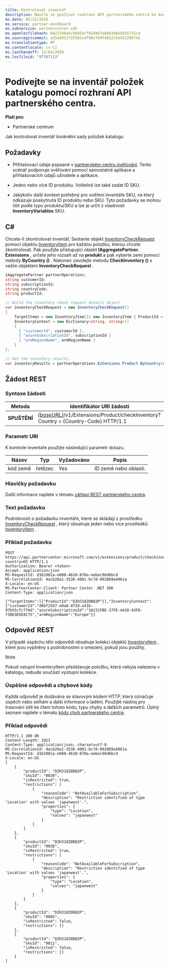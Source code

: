 ```yaml
---
title: Kontrolovat inventář
description: Naučte se používat rozhraní API partnerského centra ke kontrole inventáře konkrétní sady položek katalogu. To můžete provést k identifikaci produktů nebo SKU zákazníka.
ms.date: 05/22/2019
ms.service: partner-dashboard
ms.subservice: partnercenter-sdk
ms.openlocfilehash: 6921760abc0b95aff820467e84b3e8e9435731cd
ms.sourcegitcommit: a25d4951f25502cdf90cfb974022c5e452205f42
ms.translationtype: MT
ms.contentlocale: cs-CZ
ms.lasthandoff: 12/04/2020
ms.locfileid: "97767113"
---
```

# <a name="check-the-inventory-of-catalog-items-using-partner-center-apis"></a>Podívejte se na inventář položek katalogu pomocí rozhraní API partnerského centra.

**Platí pro:**

- Partnerské centrum

Jak kontrolovat inventář konkrétní sady položek katalogu

## <a name="prerequisites"></a>Požadavky

- Přihlašovací údaje popsané v [partnerském centru ověřování](partner-center-authentication.md). Tento scénář podporuje ověřování pomocí samostatné aplikace a přihlašovacích údajů uživatele a aplikace.

- Jedno nebo více ID produktu. Volitelně lze také zadat ID SKU.

- Jakýkoliv další kontext potřebný pro ověření inventáře SKU, na který odkazuje poskytnutá ID produktu nebo SKU. Tyto požadavky se mohou lišit podle typu produktu/SKU a lze je určit z vlastnosti [](product-resources.md#sku) **InventoryVariables** SKU.

## <a name="c"></a>C\#

Chcete-li zkontrolovat inventář, Sestavte objekt [InventoryCheckRequest](product-resources.md#inventorycheckrequest) pomocí objektu [InventoryItem](product-resources.md#inventoryitem) pro každou položku, kterou chcete zkontrolovat. Pak použijte přistupující objekt **IAggregatePartner. Extensions** , určete jeho rozsah až na **produkt** a pak vyberte zemi pomocí metody **ByCountry ()** . Nakonec zavolejte metodu **CheckInventory ()** s vaším objektem **InventoryCheckRequest** .

``` csharp
IAggregatePartner partnerOperations;
string customerId;
string subscriptionId;
string countryCode;
string productId;

// Build the inventory check request details object.
var inventoryCheckRequest = new InventoryCheckRequest()
{
    TargetItems = new InventoryItem[]{ new InventoryItem { ProductId = productId } },
    InventoryContext = new Dictionary<string, string>()
    {
      { "customerId", customerId },
      { "azureSubscriptionId", subscriptionId }
      { "armRegionName", armRegionName }
    }
};

// Get the inventory results.
var inventoryResults = partnerOperations.Extensions.Product.ByCountry(countryCode).CheckInventory(inventoryCheckRequest);
```

## <a name="rest-request"></a>Žádost REST

### <a name="request-syntax"></a>Syntaxe žádosti

| Metoda   | Identifikátor URI žádosti                                                                                                                              |
|----------|------------------------------------------------------------------------------------------------------------------------------------------|
| **SPUŠTĚNÍ** | [*{baseURL}*](partner-center-rest-urls.md)/v1/Extensions/Product/checkInventory? Country = {Country-Code} HTTP/1.1                        |

### <a name="uri-parameter"></a>Parametr URI

K kontrole inventáře použijte následující parametr dotazu.

| Název                   | Typ     | Vyžadováno | Popis                                                     |
|------------------------|----------|----------|-----------------------------------------------------------------|
| kód země           | řetězec   | Yes      | ID země nebo oblasti.                                            |

### <a name="request-headers"></a>Hlavičky požadavku

Další informace najdete v tématu [záhlaví REST partnerského centra](headers.md).

### <a name="request-body"></a>Text požadavku

Podrobnosti o požadavku inventáře, které se skládají z prostředku [InventoryCheckRequest](product-resources.md#inventorycheckrequest) , který obsahuje jeden nebo více prostředků [InventoryItem](product-resources.md#inventoryitem) .

### <a name="request-example"></a>Příklad požadavku

```http
POST https://api.partnercenter.microsoft.com/v1/extensions/product/checkinventory?country=US HTTP/1.1
Authorization: Bearer <token>
Accept: application/json
MS-RequestId: d1b1981a-e088-4610-870a-eebec96d6bcd
MS-CorrelationId: 4acb26a1-3536-4081-bc7d-092869a4961a
X-Locale: en-US
MS-PartnerCenter-Client: Partner Center .NET SDK
Content-Type: application/json

{"TargetItems":[{"ProductId":"DZH318Z0BQ3P"}],"InventoryContext":{"customerId":"d6bf25b7-e0a8-4f2d-a31b-97b55cfc774d","azureSubscriptionId":"3A231FBE-37FE-4410-93FD-730D3D5D4C75","armRegionName":"Europe"}}
```

## <a name="rest-response"></a>Odpověď REST

V případě úspěchu tělo odpovědi obsahuje kolekci objektů [InventoryItem](product-resources.md#inventoryitem) , které jsou vyplněny s podrobnostmi o omezení, pokud jsou použity.

>[!NOTE]
>Pokud vstupní InventoryItem představuje položku, která nebyla nalezena v katalogu, nebude součástí výstupní kolekce.

### <a name="response-success-and-error-codes"></a>Úspěšné odpovědi a chybové kódy

Každá odpověď je dodávána se stavovým kódem HTTP, který označuje úspěch nebo selhání a další informace o ladění. Použijte nástroj pro trasování sítě ke čtení tohoto kódu, typu chyby a dalších parametrů. Úplný seznam najdete v tématu [kódy chyb partnerského centra](error-codes.md).

### <a name="response-example"></a>Příklad odpovědi

```http
HTTP/1.1 200 OK
Content-Length: 1021
Content-Type: application/json; charset=utf-8
MS-CorrelationId: 4acb26a1-3536-4081-bc7d-092869a4961a
MS-RequestId: d1b1981a-e088-4610-870a-eebec96d6bcd
X-Locale: en-US
[
    {
        "productId": "DZH318Z0BQ3P",
        "skuId": "0039",
        "isRestricted": true,
        "restrictions": [
            {
                "reasonCode": "NotAvailableForSubscription",
                "description": "Restriction identified of type 'Location' with values 'japanwest'.",
                "properties": {
                    "type": "Location",
                    "values": "japanwest"
                }
            }
        ]
    },
    {
        "productId": "DZH318Z0BQ3P",
        "skuId": "0038",
        "isRestricted": true,
        "restrictions": [
            {
                "reasonCode": "NotAvailableForSubscription",
                "description": "Restriction identified of type 'Location' with values 'japanwest'.",
                "properties": {
                    "type": "Location",
                    "values": "japanwest"
                }
            }
        ]
    },
    {
        "productId": "DZH318Z0BQ3P",
        "skuId": "000S",
        "isRestricted": false,
        "restrictions": []
    },
    {
        "productId": "DZH318Z0BQ3P",
        "skuId": "0011",
        "isRestricted": false,
        "restrictions": []
    }
]
```
